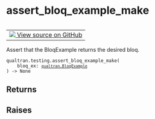 # assert_bloq_example_make


<table class="tfo-notebook-buttons tfo-api nocontent" align="left">
<td>
  <a target="_blank" href="https://github.com/quantumlib/Qualtran/blob/main/qualtran/testing.py#L353-L367">
    <img src="https://www.tensorflow.org/images/GitHub-Mark-32px.png" />
    View source on GitHub
  </a>
</td>
</table>



Assert that the BloqExample returns the desired bloq.


<pre class="devsite-click-to-copy prettyprint lang-py tfo-signature-link">
<code>qualtran.testing.assert_bloq_example_make(
    bloq_ex: <a href="../../qualtran/BloqExample.html"><code>qualtran.BloqExample</code></a>
) -> None
</code></pre>



<!-- Placeholder for "Used in" -->


<h2 class="add-link">Returns</h2>




<h2 class="add-link">Raises</h2>


